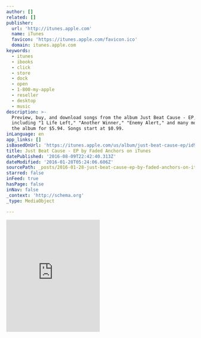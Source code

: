 ```yaml
---
author: []
related: []
publisher:
  url: 'http://itunes.apple.com'
  name: iTunes
  favicon: 'https://itunes.apple.com/favicon.ico'
  domain: itunes.apple.com
keywords:
  - itunes
  - ibooks
  - click
  - store
  - dock
  - open
  - 1-800-my-apple
  - reseller
  - desktop
  - music
description: >-
  Preview, buy, and download songs from the album Just Beat Cause - EP,
  including "1 Life Left," "Another Winner," "Enemy Alert," and many more. Buy
  the album for $5.94. Songs start at $0.99.
inLanguage: en
app_links: []
isBasedOnUrl: 'https://itunes.apple.com/us/album/just-beat-cause-ep/id984290955'
title: Just Beat Cause - EP by Faded Anchors on iTunes
datePublished: '2016-08-09T22:42:40.313Z'
dateModified: '2016-01-28T05:24:06.606Z'
sourcePath: _posts/2016-01-28-just-beat-cause-ep-by-faded-anchors-on-itunes.md
starred: false
inFeed: true
hasPage: false
inNav: false
_context: 'http://schema.org'
_type: MediaObject

---
```

<iframe src="https://cdn.embedly.com/widgets/media.html?src=http%3A%2F%2Fwidgets.itunes.apple.com%2Fwidget.html%3Fc%3Dus%26brc%3DFFFFFF%26blc%3DFFFFFF%26trc%3DFFFFFF%26tlc%3DFFFFFF%26d%3D%26t%3D%26m%3Dsoftware%26e%3Dalbum%26w%3D250%26h%3D300%26ids%3D984290955%26wt%3Ddiscovery%26partnerId%3D%26affiliate_id%3D%26at%3D%26ct%3D&amp;url=https%3A%2F%2Fitunes.apple.com%2Fus%2Falbum%2Fjust-beat-cause-ep%2Fid984290955&amp;image=http%3A%2F%2Fis3.mzstatic.com%2Fimage%2Fthumb%2FMusic3%2Fv4%2Feb%2F53%2F32%2Feb53328d-b5d0-d964-7f21-9b059748caae%2Fsource%2F1200x630bf.jpg&amp;key=b7d04c9b404c499eba89ee7072e1c4f7&amp;type=text%2Fhtml&amp;schema=apple" width="250" height="300" scrolling="no" frameborder="0" allowfullscreen="allowfullscreen" style=""></iframe>
